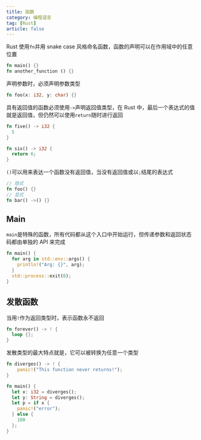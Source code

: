 ```yaml
---
title: 函数
category: 编程语言
tag: [Rust]
article: false
---
```


Rust 使用`fn`并用 snake case 风格命名函数，函数的声明可以在作用域中的任意位置

```rust
fn main() {}
fn another_function () {}
```

声明参数时，必须声明参数类型

```rust
fn foo(x: i32, y: char) {}
```

具有返回值的函数必须使用`->`声明返回值类型，在 Rust 中，最后一个表达式的值就是返回值，但仍然可以使用`return`随时进行返回

```rust
fn five() -> i32 {
  5
}

fn six() -> i32 {
  return 6;
}
```

`()`可以用来表达一个函数没有返回值，当没有返回值或以`;`结尾的表达式

```rust
// 隐式
fn foo() {}
// 显式
fn bar() ->() {}
```

## Main

`main`是特殊的函数，所有代码都从这个入口中开始运行，但传递参数和返回状态码都由单独的 API 来完成

```rust
fn main() {
  for arg in std::env::args() {
    println!("Arg: {}", arg);
  }
  std::process::exit(0);
}
```

## 发散函数

当用`!`作为返回类型时，表示函数永不返回

```rust
fn forever() -> ! {
  loop {};
}
```

发散类型的最大特点就是，它可以被转换为任意一个类型

```rust
fn diverges() -> ! {
    panic!("This function never returns!");
}

fn main() {
  let x: i32 = diverges();
  let y: String = diverges();
  let p = if x {
    panic!("error");
  } else {
    100
  };
}
```

